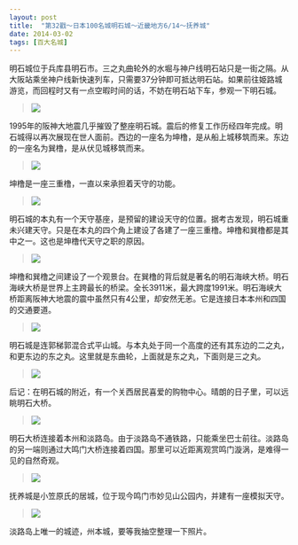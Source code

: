 ```yaml
---
layout: post
title:  "第32戳～日本100名城明石城～近畿地方6/14～抚养城"
date: 2014-03-02
tags: [百大名城]
---
```


明石城位于兵库县明石市。三之丸曲轮外的水堀与神户线明石站只是一街之隔。从大阪站乘坐神户线新快速列车，只需要37分钟即可抵达明石站。如果前往姫路城游览，而回程时又有一点空暇时间的话，不妨在明石站下车，参观一下明石城。

> <img src="{{ site.baseurl }}/assets/oshiro/058/akashijou-001.jpg">

1995年的阪神大地震几乎摧毁了整座明石城。震后的修复工作历经四年完成。明石城得以再次展现在世人面前。西边的一座名为坤橹，是从船上城移筑而来。东边的一座名为巽橹，是从伏见城移筑而来。

> <img src="{{ site.baseurl }}/assets/oshiro/058/akashijou-002.jpg">

坤橹是一座三重橹，一直以来承担着天守的功能。

> <img src="{{ site.baseurl }}/assets/oshiro/058/akashijou-003.jpg">

明石城的本丸有一个天守基座，是预留的建设天守的位置。据考古发现，明石城重未兴建天守。只是在本丸的四个角上建设了各建了一座三重橹。坤橹和巽橹都是其中之一。这也是坤橹代天守之职的原因。

> <img src="{{ site.baseurl }}/assets/oshiro/058/akashijou-004.jpg">

坤橹和巽橹之间建设了一个观景台。在巽橹的背后就是著名的明石海峡大桥。明石海峡大桥是世界上主跨最长的桥梁。全长3911米，最大跨度1991米。明石海峡大桥距离阪神大地震的震中虽然只有4公里，却安然无恙。它是连接日本本州和四国的交通要道。

> <img src="{{ site.baseurl }}/assets/oshiro/058/akashijou-005.jpg">

明石城是连郭梯郭混合式平山城。与本丸处于同一个高度的还有其东边的二之丸，和更东边的东之丸。这里就是东曲轮，上面就是东之丸，下面则是三之丸。

> <img src="{{ site.baseurl }}/assets/oshiro/058/akashijou-006.jpg">

后记：在明石城的附近，有一个关西居民喜爱的购物中心。晴朗的日子里，可以远眺明石大桥。

> <img src="{{ site.baseurl }}/assets/oshiro/058/akashijou-007.jpg">

明石大桥连接着本州和淡路岛。由于淡路岛不通铁路，只能乘坐巴士前往。淡路岛的另一端则通过大鸣门大桥连接着四国。那里可以近距离观赏鸣门漩涡，是难得一见的自然奇观。

> <img src="{{ site.baseurl }}/assets/oshiro/058/akashijou-008.jpg">

抚养城是小笠原氏的居城，位于现今鸣门市妙见山公园内，并建有一座模拟天守。

> <img src="{{ site.baseurl }}/assets/oshiro/058/akashijou-009.jpg">

淡路岛上唯一的城迹，州本城，要等我抽空整理一下照片。
